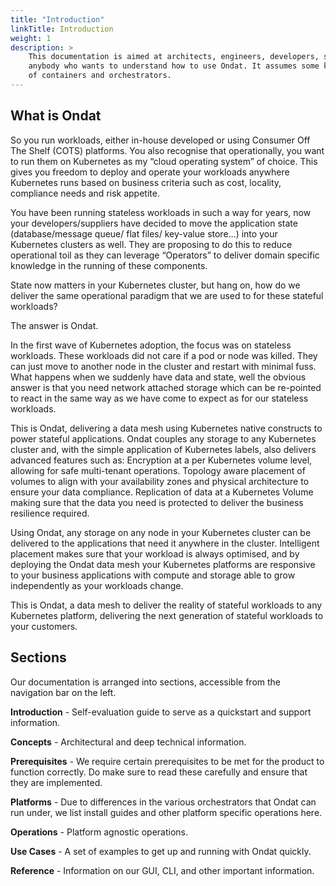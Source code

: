 ```yaml
---
title: "Introduction"
linkTitle: Introduction
weight: 1
description: >
    This documentation is aimed at architects, engineers, developers, sysadmins and
    anybody who wants to understand how to use Ondat. It assumes some knowledge
    of containers and orchestrators.
---
```


## What is Ondat

So you run workloads, either in-house developed or using Consumer Off The Shelf (COTS) platforms. You also recognise that operationally, you want to run them on Kubernetes as my “cloud operating system” of choice. This gives you freedom to deploy and operate your workloads anywhere Kubernetes runs based on business criteria such as cost, locality, compliance needs and risk appetite.

You have been running stateless workloads in such a way for years, now your developers/suppliers have decided to move the application state (database/message queue/ flat files/ key-value store…) into your Kubernetes clusters as well. They are proposing to do this to reduce operational toil as they can leverage “Operators” to deliver domain specific knowledge in the running of these components.

State now matters in your Kubernetes cluster, but hang on, how do we deliver the same operational paradigm that we are used to for these stateful workloads?

The answer is Ondat.

In the first wave of Kubernetes adoption, the focus was on stateless workloads. These workloads did not care if a pod or node was killed. They can just move to another node in the cluster and restart with minimal fuss.
What happens when we suddenly have data and state, well the obvious answer is that you need network attached storage which can be re-pointed to react in the same way as we have come to expect as for our stateless workloads.

This is Ondat, delivering a data mesh using Kubernetes native constructs to power stateful applications. Ondat couples any storage to any Kubernetes cluster and, with the simple application of Kubernetes labels, also delivers advanced features such as:
Encryption at a per Kubernetes volume level, allowing for safe multi-tenant operations.
Topology aware placement of volumes to align with your availability zones and physical architecture to ensure your data compliance.
Replication of data at a Kubernetes Volume making sure that the data you need is protected to deliver the business resilience required.

Using Ondat, any storage on any node in your Kubernetes cluster can be delivered to the applications that need it anywhere in the cluster. Intelligent placement makes sure that your workload is always optimised, and by deploying the Ondat data mesh your Kubernetes platforms are responsive to your business applications with compute and storage able to grow independently as your workloads change.

This is Ondat, a data mesh to deliver the reality of stateful workloads to any Kubernetes platform, delivering the next generation of stateful workloads to your customers.

## Sections

Our documentation is arranged into sections, accessible from the navigation bar
on the left.

**Introduction** - Self-evaluation guide to serve as a quickstart and support information.

**Concepts** - Architectural and deep technical information.

**Prerequisites** - We require certain prerequisites to be met for the product to function
correctly. Do make sure to read these carefully and ensure that they are implemented.

**Platforms** - Due to differences in the various orchestrators that Ondat can run under,
we list install guides and other platform specific operations here.

**Operations** - Platform agnostic operations.

**Use Cases** - A set of examples to get up and running with Ondat quickly.

**Reference** - Information on our GUI, CLI, and other important information.
